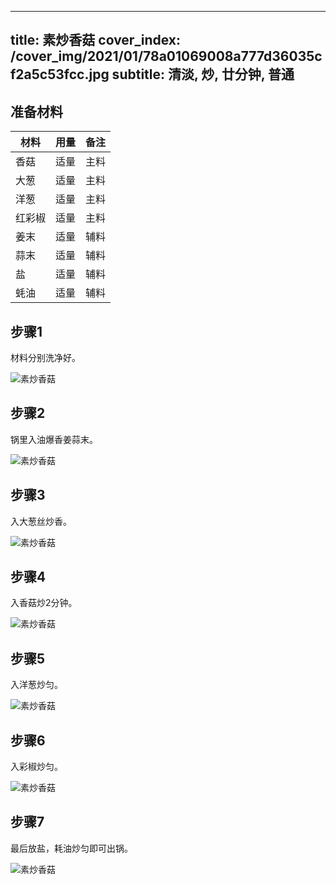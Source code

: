 
---
title: 素炒香菇
cover_index: /cover_img/2021/01/78a01069008a777d36035cf2a5c53fcc.jpg
subtitle: 清淡, 炒, 廿分钟, 普通
---

## 准备材料

| 材料     | 用量 | 备注|
| ------- | ----- | --- |
| 香菇 | 适量| 主料 |
| 大葱 | 适量| 主料 |
| 洋葱 | 适量| 主料 |
| 红彩椒 | 适量| 主料 |
| 姜末 | 适量| 辅料 |
| 蒜末 | 适量| 辅料 |
| 盐 | 适量| 辅料 |
| 蚝油 | 适量| 辅料 |

## 步骤1

材料分别洗净好。

![素炒香菇](https://i8.meishichina.com/attachment/recipe/201010/201010120949326.jpg?x-oss-process=style/p320) 

## 步骤2

锅里入油爆香姜蒜末。

![素炒香菇](https://i8.meishichina.com/attachment/recipe/201010/201010120004491.JPG?x-oss-process=style/p320) 

## 步骤3

入大葱丝炒香。

![素炒香菇](https://i8.meishichina.com/attachment/recipe/201010/201010120005043.JPG?x-oss-process=style/p320) 

## 步骤4

入香菇炒2分钟。

![素炒香菇](https://i8.meishichina.com/attachment/recipe/201010/201010120005210.JPG?x-oss-process=style/p320) 

## 步骤5

入洋葱炒匀。

![素炒香菇](https://i8.meishichina.com/attachment/recipe/201010/201010120005354.JPG?x-oss-process=style/p320) 

## 步骤6

入彩椒炒匀。

![素炒香菇](https://i8.meishichina.com/attachment/recipe/201010/201010120005488.JPG?x-oss-process=style/p320) 

## 步骤7

最后放盐，耗油炒匀即可出锅。

![素炒香菇](https://i8.meishichina.com/attachment/recipe/201010/201010120006047.JPG?x-oss-process=style/p320) 

